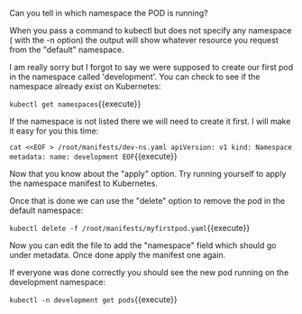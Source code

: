 Can you tell in which namespace the POD is running?

When you pass a command to kubectl but does not specify any namespace ( with the -n option) the output will show whatever resource you request from the "default" namespace.

I am really sorry but I forgot to say we were supposed to create our first pod in the namespace called 'development'. You can check to see if the namespace already exist on Kubernetes:

`kubectl get namespaces`{{execute}}

If the namespace is not listed there we will need to create it first. I will make it easy for you this time:

`cat <<EOF > /root/manifests/dev-ns.yaml
apiVersion: v1
kind: Namespace
metadata:
  name: development
EOF`{{execute}}

Now that you know about the "apply" option. Try running yourself to apply the namespace manifest to Kubernetes.

Once that is done we can use the "delete" option to remove the pod in the default namespace:

`kubectl delete -f /root/manifests/myfirstpod.yaml`{{execute}}

Now you can edit the file to add the "namespace" field which should go under metadata. Once done apply the manifest one again.

If everyone was done correctly you should see the new pod running on the development namespace:

`kubectl -n development get pods`{{execute}}